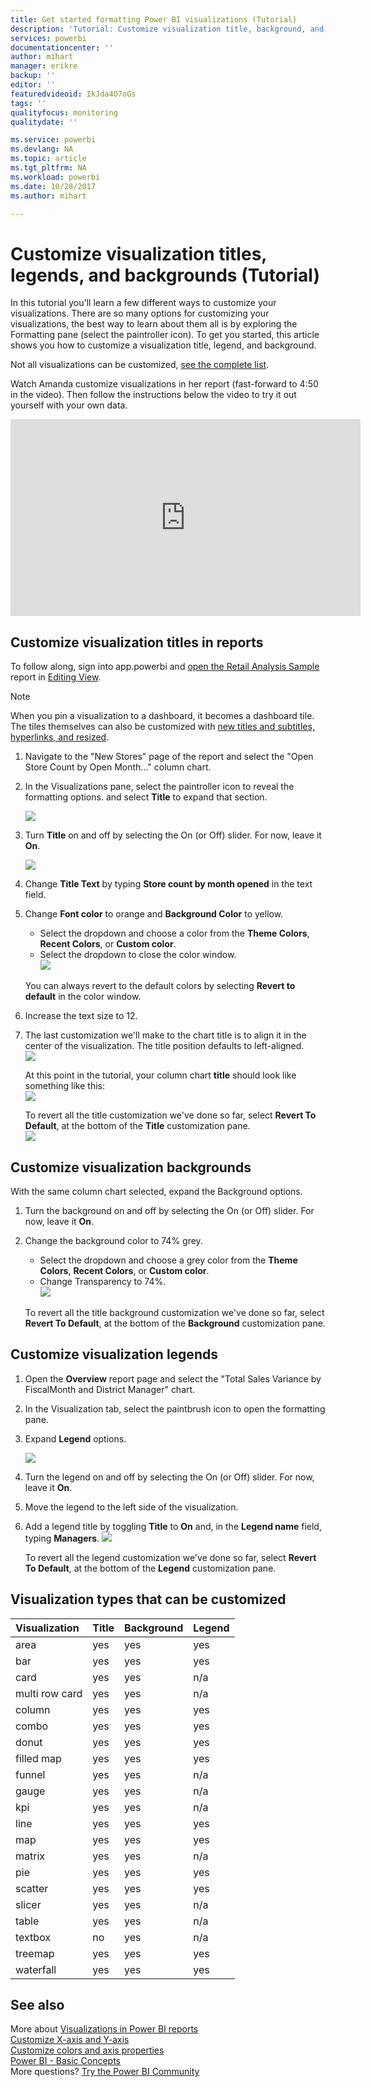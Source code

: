 ```yaml
---
title: Get started formatting Power BI visualizations (Tutorial)
description: 'Tutorial: Customize visualization title, background, and legend'
services: powerbi
documentationcenter: ''
author: mihart
manager: erikre
backup: ''
editor: ''
featuredvideoid: IkJda4O7oGs
tags: ''
qualityfocus: monitoring
qualitydate: ''

ms.service: powerbi
ms.devlang: NA
ms.topic: article
ms.tgt_pltfrm: NA
ms.workload: powerbi
ms.date: 10/28/2017
ms.author: mihart

---
```

# Customize visualization titles, legends, and backgrounds (Tutorial)
In this tutorial you'll learn a few different ways to customize your visualizations.   There are so many options for customizing your visualizations, the best way to learn about them all is by exploring the Formatting pane (select the paintroller icon).  To get you started, this article shows you how to customize a visualization title, legend, and background.  

Not all visualizations can be customized, [see the complete list](#list).  

Watch Amanda customize visualizations in her report (fast-forward to 4:50 in the video). Then follow the instructions below the video to try it out yourself with your own data.

<iframe width="560" height="315" src="https://www.youtube.com/embed/IkJda4O7oGs" frameborder="0" allowfullscreen></iframe>


## Customize visualization titles in reports
To follow along, sign into app.powerbi and [open the Retail Analysis Sample](powerbi-sample-datasets.md) report in [Editing View](powerbi-service-interact-with-a-report-in-editing-view.md).

> [!NOTE]
> When you pin a visualization to a dashboard, it becomes a dashboard tile.  The tiles themselves can also be customized with [new titles and subtitles, hyperlinks, and resized](powerbi-service-edit-a-tile-in-a-dashboard.md).
> 
> 

1. Navigate to the "New Stores" page of the report and select the "Open Store Count by Open Month..." column chart.
2. In the Visualizations pane, select the paintroller icon to reveal the formatting options.  and select **Title** to expand that section.  
   
   ![](media/powerbi-service-tutorial-customize-visualization-title-background-and-legend/power-bi-formatting-menu.png)
3. Turn  **Title** on and off by selecting the On (or Off) slider. For now, leave it **On**.  
   
   ![](media/powerbi-service-tutorial-customize-visualization-title-background-and-legend/onoffslider.png)
4. Change **Title Text** by typing **Store count by month opened** in the text field.  
5. Change **Font color** to orange and **Background Color** to yellow.
   
   * Select the dropdown and choose a color from the **Theme Colors**, **Recent Colors**, or **Custom color**.
   * Select the dropdown to close the color window.  
     ![](media/powerbi-service-tutorial-customize-visualization-title-background-and-legend/customizecolorpicker.png)
   
   You can always revert to the default colors by selecting **Revert to default** in the color window.
6. Increase the text size to 12.
7. The last customization we'll make to the chart title is to align it in the center of the visualization. The title position defaults to left-aligned.  
   ![](media/powerbi-service-tutorial-customize-visualization-title-background-and-legend/customizealign.png)
   
    At this point in the tutorial, your column chart **title** should look like something like this:  
    ![](media/powerbi-service-tutorial-customize-visualization-title-background-and-legend/tutorialprogress1.png)
   
    To revert all the title customization we've done so far, select **Revert To Default**, at the bottom of the **Title** customization pane.  
    ![](media/powerbi-service-tutorial-customize-visualization-title-background-and-legend/revertall.png)

## Customize visualization backgrounds
With the same column chart selected, expand the Background options.

1. Turn the background on and off by selecting the On (or Off) slider. For now, leave it **On**.
2. Change the background color to 74% grey.
   
   * Select the dropdown and choose a grey color from the **Theme Colors**, **Recent Colors**, or **Custom color**.
   * Change Transparency to 74%.   
     ![](media/powerbi-service-tutorial-customize-visualization-title-background-and-legend/power-bi-customize-background.png)
   
   To revert all the title background customization we've done so far, select **Revert To Default**, at the bottom of the **Background** customization pane.

## Customize visualization legends
1. Open the **Overview** report page and select the "Total Sales Variance by FiscalMonth and District Manager" chart.
2. In the Visualization tab, select the paintbrush icon to open the formatting pane.  
3. Expand **Legend** options.
   
      ![](media/powerbi-service-tutorial-customize-visualization-title-background-and-legend/legend.png)
4. Turn the legend on and off by selecting the On (or Off) slider. For now, leave it **On**.
5. Move the legend to the left side of the visualization.    
6. Add a legend title by toggling **Title** to **On** and, in the **Legend name** field, typing **Managers**.
   ![](media/powerbi-service-tutorial-customize-visualization-title-background-and-legend/legend-move.png)
   
   To revert all the legend customization we've done so far, select **Revert To Default**, at the bottom of the **Legend** customization pane.

<a name="list"></a>

## Visualization types that can be customized
| Visualization | Title | Background | Legend |
|:--- |:--- |:--- |:--- |
| area |yes |yes |yes |
| bar |yes |yes |yes |
| card |yes |yes |n/a |
| multi row card |yes |yes |n/a |
| column |yes |yes |yes |
| combo |yes |yes |yes |
| donut |yes |yes |yes |
| filled map |yes |yes |yes |
| funnel |yes |yes |n/a |
| gauge |yes |yes |n/a |
| kpi |yes |yes |n/a |
| line |yes |yes |yes |
| map |yes |yes |yes |
| matrix |yes |yes |n/a |
| pie |yes |yes |yes |
| scatter |yes |yes |yes |
| slicer |yes |yes |n/a |
| table |yes |yes |n/a |
| textbox |no |yes |n/a |
| treemap |yes |yes |yes |
| waterfall |yes |yes |yes |

## See also
More about [Visualizations in Power BI reports](power-bi-report-visualizations.md)  
[Customize X-axis and Y-axis](powerbi-service-tutorial-customize-x-axis-and-y-axis-properties.md)  
[Customize colors and axis properties](service-getting-started-with-color-formatting-and-axis-properties.md)  
[Power BI - Basic Concepts](powerbi-service-basic-concepts.md)  
More questions? [Try the Power BI Community](http://community.powerbi.com/)


